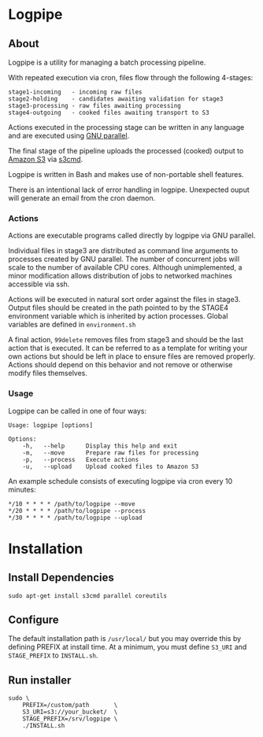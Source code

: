# Logpipe
## About

Logpipe is a utility for managing a batch processing pipeline.

With repeated execution via cron, files flow through the following 4-stages:

    stage1-incoming   - incoming raw files
    stage2-holding    - candidates awaiting validation for stage3
    stage3-processing - raw files awaiting processing
    stage4-outgoing   - cooked files awaiting transport to S3

Actions executed in the processing stage can be written in any language and are
executed using [GNU parallel](http://www.gnu.org/software/parallel/).

The final stage of the pipeline uploads the processed (cooked) output to
[Amazon S3](http://aws.amazon.com/s3/) via [s3cmd](http://s3tools.org/s3cmd).

Logpipe is written in Bash and makes use of non-portable shell features.

There is an intentional lack of error handling in logpipe. Unexpected ouput
will generate an email from the cron daemon.

### Actions

Actions are executable programs called directly by logpipe via GNU parallel.

Individual files in stage3 are distributed as command line arguments to
processes created by GNU parallel. The number of concurrent jobs will scale to
the number of available CPU cores. Although unimplemented, a minor modification
allows distribution of jobs to networked machines accessible via ssh.

Actions will be executed in natural sort order against the files in stage3.
Output files should be created in the path pointed to by the STAGE4 environment
variable which is inherited by action processes. Global variables are defined
in `environment.sh`

A final action, `99delete` removes files from stage3 and should be the last
action that is executed. It can be referred to as a template for writing your
own actions but should be left in place to ensure files are removed properly.
Actions should depend on this behavior and not remove or otherwise modify files
themselves.

### Usage

Logpipe can be called in one of four ways:

    Usage: logpipe [options]

    Options:
        -h,   --help      Display this help and exit
        -m,   --move      Prepare raw files for processing
        -p,   --process   Execute actions
        -u,   --upload    Upload cooked files to Amazon S3

An example schedule consists of executing logpipe via cron every 10 minutes:

    */10 * * * * /path/to/logpipe --move
    */20 * * * * /path/to/logpipe --process
    */30 * * * * /path/to/logpipe --upload

# Installation
## Install Dependencies

    sudo apt-get install s3cmd parallel coreutils

## Configure

The default installation path is `/usr/local/` but you may override this by
defining PREFIX at install time. At a minimum, you must define `S3_URI` and
`STAGE_PREFIX` to `INSTALL.sh`.

## Run installer

    sudo \
        PREFIX=/custom/path       \
        S3_URI=s3://your_bucket/  \
        STAGE_PREFIX=/srv/logpipe \
        ./INSTALL.sh
